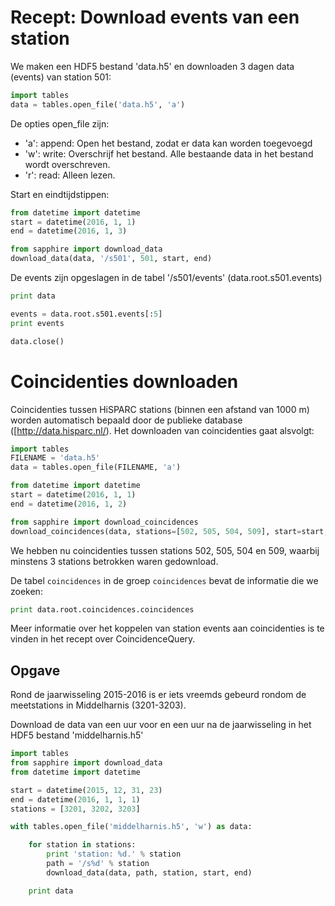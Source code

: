 # Recept: Download events van een station

We maken een HDF5 bestand 'data.h5' en downloaden 3 dagen data (events) van
station 501:


```python
import tables
data = tables.open_file('data.h5', 'a')
```

De opties open_file zijn:
- 'a': append: Open het bestand, zodat er data kan worden toegevoegd
- 'w': write: Overschrijf het bestand. Alle bestaande data in het bestand wordt
overschreven.
- 'r': read: Alleen lezen.

Start en eindtijdstippen:


```python
from datetime import datetime
start = datetime(2016, 1, 1)
end = datetime(2016, 1, 3)
```


```python
from sapphire import download_data
download_data(data, '/s501', 501, start, end)
```

De events zijn opgeslagen in de tabel '/s501/events' (data.root.s501.events)


```python
print data
```


```python
events = data.root.s501.events[:5]
print events
```


```python
data.close()
```

# Coincidenties downloaden

Coincidenties tussen HiSPARC stations (binnen een afstand van 1000 m) worden
automatisch bepaald door de publieke database ([http://data.hisparc.nl/).
Het downloaden van coincidenties gaat alsvolgt:


```python
import tables
FILENAME = 'data.h5'
data = tables.open_file(FILENAME, 'a')
```


```python
from datetime import datetime
start = datetime(2016, 1, 1)
end = datetime(2016, 1, 2)
```


```python
from sapphire import download_coincidences
download_coincidences(data, stations=[502, 505, 504, 509], start=start, end=end, n=3)
```

We hebben nu coincidenties tussen stations 502, 505, 504 en 509, waarbij
minstens 3 stations betrokken waren gedownload.

De tabel `coincidences` in de groep `coincidences` bevat de informatie die we
zoeken:


```python
print data.root.coincidences.coincidences
```

Meer informatie over het koppelen van station events aan coincidenties is te
vinden in het recept over CoincidenceQuery.

## Opgave
Rond de jaarwisseling 2015-2016 is er iets vreemds gebeurd rondom de
meetstations in Middelharnis (3201-3203).

Download de data van een uur voor en een uur na de jaarwisseling in het HDF5
bestand 'middelharnis.h5'


```python
import tables
from sapphire import download_data
from datetime import datetime

start = datetime(2015, 12, 31, 23)
end = datetime(2016, 1, 1, 1)
stations = [3201, 3202, 3203]

with tables.open_file('middelharnis.h5', 'w') as data:

    for station in stations:
        print 'station: %d.' % station
        path = '/s%d' % station
        download_data(data, path, station, start, end)

    print data
```
